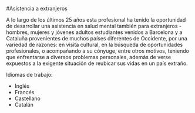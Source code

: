 #Asistencia a extranjeros

A lo largo de los últimos 25 años esta profesional ha tenido la oportunidad de desarrollar una asistencia en salud mental también para extranjeros - hombres, mujeres y jóvenes adultos estudiantes venidos a Barcelona y a Cataluña provenientes de muchos países diferentes de Occidente, por una variedad de razones: en visita cultural, en la búsqueda de oportunidades profesionales, o acompañando a su cónyuge, entre otros motivos, teniendo que enfrentarse a diversos problemas personales, además de verse expuestos a la exigente situación de reubicar sus vidas en un país extraño.

Idiomas de trabajo:
- Inglés
- Francés
- Castellano
- Catalán